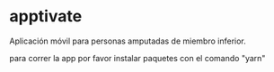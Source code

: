 # apptivate
Aplicación móvil para personas amputadas de miembro inferior.

para correr la app por favor instalar paquetes con el comando "yarn"
